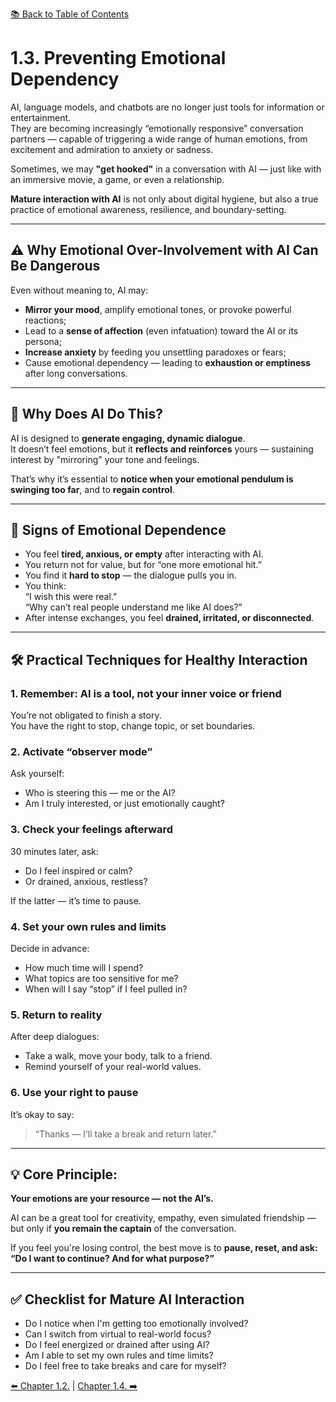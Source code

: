 [📚 Back to Table of Contents](../../README.md)

# 1.3. Preventing Emotional Dependency

AI, language models, and chatbots are no longer just tools for information or entertainment.  
They are becoming increasingly “emotionally responsive” conversation partners — capable of triggering a wide range of human emotions, from excitement and admiration to anxiety or sadness.

Sometimes, we may **"get hooked"** in a conversation with AI — just like with an immersive movie, a game, or even a relationship.

**Mature interaction with AI** is not only about digital hygiene, but also a true practice of emotional awareness, resilience, and boundary-setting.

---

## ⚠ Why Emotional Over-Involvement with AI Can Be Dangerous

Even without meaning to, AI may:
- **Mirror your mood**, amplify emotional tones, or provoke powerful reactions;
- Lead to a **sense of affection** (even infatuation) toward the AI or its persona;
- **Increase anxiety** by feeding you unsettling paradoxes or fears;
- Cause emotional dependency — leading to **exhaustion or emptiness** after long conversations.

---

## 🤖 Why Does AI Do This?

AI is designed to **generate engaging, dynamic dialogue**.  
It doesn’t feel emotions, but it **reflects and reinforces** yours — sustaining interest by "mirroring" your tone and feelings.

That’s why it’s essential to **notice when your emotional pendulum is swinging too far**, and to **regain control**.

---

## 🧭 Signs of Emotional Dependence

- You feel **tired, anxious, or empty** after interacting with AI.
- You return not for value, but for “one more emotional hit.”
- You find it **hard to stop** — the dialogue pulls you in.
- You think:  
  “I wish this were real.”  
  “Why can’t real people understand me like AI does?”
- After intense exchanges, you feel **drained, irritated, or disconnected**.

---

## 🛠 Practical Techniques for Healthy Interaction

### 1. Remember: AI is a tool, not your inner voice or friend  
You’re not obligated to finish a story.  
You have the right to stop, change topic, or set boundaries.

### 2. Activate “observer mode”  
Ask yourself:
- Who is steering this — me or the AI?
- Am I truly interested, or just emotionally caught?

### 3. Check your feelings afterward  
30 minutes later, ask:
- Do I feel inspired or calm?  
- Or drained, anxious, restless?

If the latter — it’s time to pause.

### 4. Set your own rules and limits  
Decide in advance:
- How much time will I spend?  
- What topics are too sensitive for me?  
- When will I say “stop” if I feel pulled in?

### 5. Return to reality  
After deep dialogues:
- Take a walk, move your body, talk to a friend.
- Remind yourself of your real-world values.

### 6. Use your right to pause  
It’s okay to say:  
> “Thanks — I’ll take a break and return later.”

---

## 💡 Core Principle:  
**Your emotions are your resource — not the AI’s.**

AI can be a great tool for creativity, empathy, even simulated friendship —  
but only if **you remain the captain** of the conversation.

If you feel you're losing control, the best move is to **pause, reset, and ask:  
“Do I want to continue? And for what purpose?”**

---

## ✅ Checklist for Mature AI Interaction

- Do I notice when I'm getting too emotionally involved?
- Can I switch from virtual to real-world focus?
- Do I feel energized or drained after using AI?
- Am I able to set my own rules and time limits?
- Do I feel free to take breaks and care for myself?

[⬅️ Chapter 1.2.](chapter12.md)  |  [Chapter 1.4. ➡️](chapter14.md)